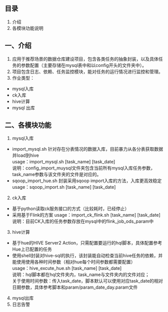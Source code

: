 ## 目录
1. 介绍
2. 各模块功能说明

## <a name="module">一、介绍</a>
1. 应用于推荐场景的数据仓库建设项目，包含各类任务的抽象封装，以及具体任务的参数配置（主要存储在mysql表中和以config开头的文件夹中）。
2. 项目包含日志、依赖、任务监控模块，能对任务的运行情况进行监控和管理。
3. 作业类型：
 - mysql入库
 - ck入库
 - hive计算
 - mysql 出库

## <a name="module">二、各模块功能</a>
1. mysql入库  
 - import_mysql.sh 针对存在分表情况的数据入库，目前暴力从各分表获取数据并load到hive  
 usage：import_mysql.sh [task_name] [task_date]  
 说明：config_import_muysql文件夹包含当前所有mysql入库任务参数，task_name参数与该文件夹的文件是对应的。  
 - sqoop_import_hue.sh 封装采用sqoop import入库的方法，入库更高效稳定  
     usage：sqoop_import.sh [task_name] [task_date]  
     
2. ck入库
 - 基于python读取ck服务接口的方式（比较耗时，已经停止）
 - 采用基于Flink的方案
 usage：import_ck_flink.sh [task_name] [task_date]  
 说明：目前CK入库的任务参数存放在mysql中的flink_job_ods_param中
 
3. hive计算
 - 基于hue的HIVE Server2 Action，只需配置要运行的hql脚本，具体配置参考Hue上已配置的任务  
 - 使用shell封装对hive-sql的执行，该封装能自动检查当前hive任务的依赖，并能使用使用各种时间参数（相对hue每个时间参数都需要配置）  
 usage：hive_excute_hue.sh [task_name] [task_date]  
 说明：hql脚本都在hql文件夹内，task_name与文件夹内的文件对应；  
 关于使用时间参数：传入task_date，脚本默认可以使用对应task_date的相对日期参数，具体参考脚本和param/param_date_day.param文件  
 
4. mysql出库
5. 日志告警






